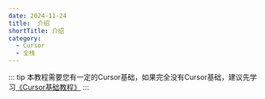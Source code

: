 ```yaml
---
date: 2024-11-24
title:  介绍
shortTitle: 介绍
category:
  - Cursor
  - 全栈
---
```

::: tip 
本教程需要您有一定的Cursor基础，如果完全没有Cursor基础，建议先学习[《Cursor基础教程》](/cursor/tutorial/basic/)
:::